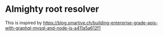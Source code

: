 # Almighty root resolver

This is inspired by https://blog.smartive.ch/building-enterprise-grade-apis-with-graphql-mysql-and-node-js-a411a5a612f1
